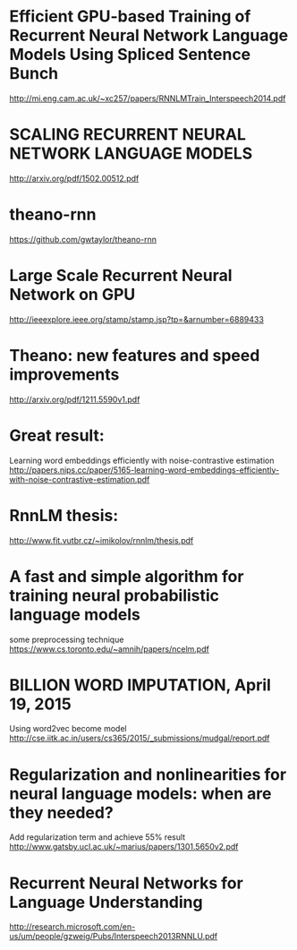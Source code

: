 # Efficient GPU-based Training of Recurrent Neural Network Language Models Using Spliced Sentence Bunch
http://mi.eng.cam.ac.uk/~xc257/papers/RNNLMTrain_Interspeech2014.pdf

# SCALING RECURRENT NEURAL NETWORK LANGUAGE MODELS
http://arxiv.org/pdf/1502.00512.pdf

# theano-rnn
https://github.com/gwtaylor/theano-rnn

# Large Scale Recurrent Neural Network on GPU
http://ieeexplore.ieee.org/stamp/stamp.jsp?tp=&arnumber=6889433

# Theano: new features and speed improvements
http://arxiv.org/pdf/1211.5590v1.pdf

# Great result: 
Learning word embeddings efficiently with noise-contrastive estimation
http://papers.nips.cc/paper/5165-learning-word-embeddings-efficiently-with-noise-contrastive-estimation.pdf

# RnnLM thesis:
http://www.fit.vutbr.cz/~imikolov/rnnlm/thesis.pdf

# A fast and simple algorithm for training neural probabilistic language models
some preprocessing technique
https://www.cs.toronto.edu/~amnih/papers/ncelm.pdf

# BILLION WORD IMPUTATION, April 19, 2015
Using word2vec become model
http://cse.iitk.ac.in/users/cs365/2015/_submissions/mudgal/report.pdf

# Regularization and nonlinearities for neural language models: when are they needed?
Add regularization term and achieve 55% result
http://www.gatsby.ucl.ac.uk/~marius/papers/1301.5650v2.pdf

# Recurrent Neural Networks for Language Understanding
http://research.microsoft.com/en-us/um/people/gzweig/Pubs/Interspeech2013RNNLU.pdf